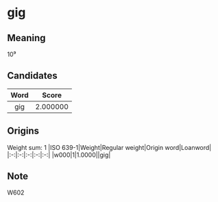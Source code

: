 # gig

## Meaning

10⁹

## Candidates

|Word|Score|
|:-:|:-:|
|gig|2.000000|

## Origins

Weight sum: 1
|ISO 639-1|Weight|Regular weight|Origin word|Loanword|
|:-:|:-:|:-:|:-:|:-:|
|w000|1|1.0000||gig|

## Note

W602
